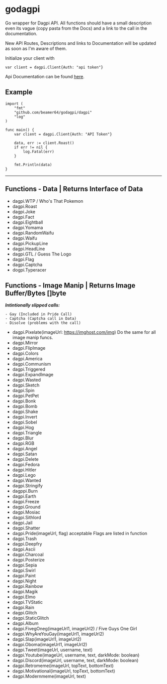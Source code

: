 # godagpi
Go wrapper for Dagpi API. All functions should have a small description even its vague (copy pasta from the Docs) and a link to the call in the documentation.

New API Routes, Descriptions and links to Documentation will be updated as soon as I'm aware of them.

Initialize your client with

```
var client = dagpi.Client{Auth: "api token"}
```

Api Documentation can be found [here](https://dagpi.docs.apiary.io/).

<h2>Example</h2>

```
import (
	"fmt"
	"github.com/beamer64/godagpi/dagpi"
	"log"
)

func main() {
	var client = dagpi.Client{Auth: "API Token"}

	data, err := client.Roast()
	if err != nil {
		log.Fatal(err)
	}

	fmt.Println(data)
}
```
---

## Functions - Data | Returns Interface of Data

* dagpi.WTP / Who's That Pokemon
* dagpi.Roast
* dagpi.Joke
* dagpi.Fact
* dagpi.Eightball
* dagpi.Yomama
* dagpi.RandomWaifu
* dagpi.Waifu
* dagpi.PickupLine
* dagpi.HeadLine
* dagpi.GTL / Guess The Logo
* dagpi.Flag
* dagpi.Captcha
* dogpi.Typeracer

## Functions - Image Manip | Returns Image Buffer/Bytes []byte

***Intintionally slipped calls:***
```
- Gay (Included in Pride Call)
- Captcha (Captcha call in Data)
- Disolve (problems with the call)
```

* dagpi.Pixelate(imageUrl: https://imghost.com/img) Do the same for all image manip funcs.
* dagpi.Mirror
* dagpi.FlipImage
* dagpi.Colors
* dagpi.America
* dagpi.Communism
* dagpi.Triggered
* dagpi.ExpandImage
* dagpi.Wasted
* dagpi.Sketch
* dagpi.Spin
* dagpi.PetPet
* dagpi.Bonk
* dagpi.Bomb
* dagpi.Shake
* dagpi.Invert
* dagpi.Sobel
* dagpi.Hog
* dagpi.Triangle
* dagpi.Blur
* dagpi.RGB
* dagpi.Angel
* dagpi.Satan
* dagpi.Delete
* dagpi.Fedora
* dagpi.Hitler
* dagpi.Lego
* dagpi.Wanted
* dagpi.Stringify
* dagppi.Burn
* dagpi.Earth
* dagpi.Freeze
* dagpi.Ground
* dagpi.Mosiac
* dagpi.Sithlord
* dagpi.Jail
* dagpi.Shatter
* dagpi.Pride(imageUrl, flag) acceptable Flags are listed in function
* dagpi.Trash
* dagpi.Deepfry
* dagpi.Ascii
* dagpi.Charcoal
* dagpi.Posterize
* dagpi.Sepia
* dagpi.Swirl
* dagpi.Paint
* dagpi.Night
* dagpi.Rainbow
* dagpi.Magik
* dagpi.Elmo
* dagpi.TVStatic
* dagpi.Rain
* dagpi.Glitch
* dagpi.StaticGlitch
* dagpi.Album
* dagpi.FivegOneg(imageUrl1, imageUrl2) / Five Guys One Girl
* dagpi.WhyAreYouGay(imageUrl1, imageUrl2)
* dagpi.Slap(imageUrl1, imageUrl2)
* dagpi.Oboma(imageUrl1, imageUrl2)
* dagpi.Tweet(imageUrl, username, text)
* dagpi.Youtube(imageUrl, username, text, darkMode: boolean)
* dagpi.Discord(imageUrl, username, text, darkMode: boolean)
* dagpi.Retromeme(imageUrl, topText, bottomText)
* dagpi.Motivational(imageUrl, topText, bottomText)
* dagpi.Modernmeme(imageUrl, text)
